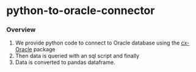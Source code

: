 # python-to-oracle-connector
### Overview
1. We provide python code to connect to Oracle database using the [cx-Oracle](https://oracle.github.io/python-cx_Oracle/) package
1. Then data is queried with an sql script and finally
1. Data is converted to pandas dataframe.
